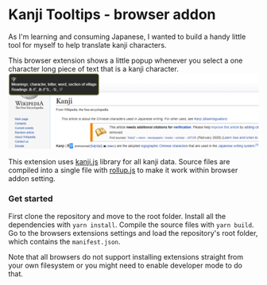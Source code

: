 # Kanji Tooltips - browser addon

As I'm learning and consuming Japanese, I wanted to build a handy little tool for myself to help translate kanji characters.

This browser extension shows a little popup whenever you select a one character long piece of text that is a kanji character.
![/images/example-use.png](./images/example-use.png?raw=true "Example use of the addon")

This extension uses [kanji.js](https://kanji.js.org/) library for all kanji data.
Source files are compiled into a single file with [rollup.js](https://rollupjs.org) to make it work within browser addon setting.

### Get started

First clone the repository and move to the root folder.
Install all the dependencies with `yarn install`.
Compile the source files with `yarn build`.
Go to the browsers extensions settings and load the repository's root folder, which contains the `manifest.json`.

Note that all browsers do not support installing extensions straight from your own filesystem or you might need to enable developer mode to do that.
